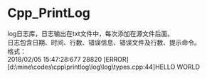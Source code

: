 # Cpp_PrintLog
 log日志库，日志输出在txt文件中，每次添加在源文件后面。  
 日志包含日期、时间、行数、错误信息、错误文件及行数、提示命令。  
格式：  
2018/02/05 15:47:28:677 28820 [ERROR][d:\mine\codes\cpp\printlog\log\log\types.cpp:44]HELLO WORLD
